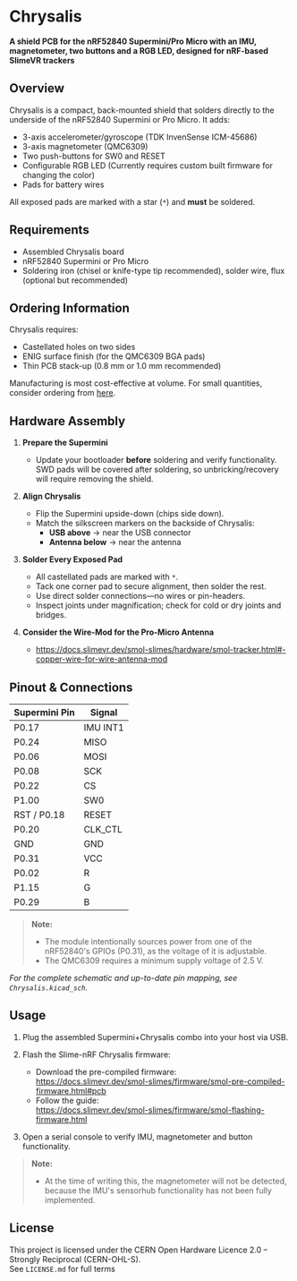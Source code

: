 # Chrysalis

**A shield PCB for the nRF52840 Supermini/Pro Micro with an IMU, magnetometer, two buttons and a RGB LED, designed for nRF-based SlimeVR trackers**

## Overview

Chrysalis is a compact, back-mounted shield that solders directly to the underside of the nRF52840 Supermini or Pro Micro. It adds:

- 3-axis accelerometer/gyroscope (TDK InvenSense ICM-45686)  
- 3-axis magnetometer (QMC6309)  
- Two push-buttons for SW0 and RESET 
- Configurable RGB LED (Currently requires custom built firmware for changing the color)
- Pads for battery wires 

All exposed pads are marked with a star (`*`) and **must** be soldered.

## Requirements

- Assembled Chrysalis board
- nRF52840 Supermini or Pro Micro  
- Soldering iron (chisel or knife-type tip recommended), solder wire, flux (optional but recommended)

## Ordering Information

Chrysalis requires:
- Castellated holes on two sides  
- ENIG surface finish (for the QMC6309 BGA pads)  
- Thin PCB stack-up (0.8 mm or 1.0 mm recommended)

Manufacturing is most cost-effective at volume. For small quantities, consider ordering from [here](https://nekumori.pink/products/chysalis-v1_3).

## Hardware Assembly

1. **Prepare the Supermini**  
   - Update your bootloader **before** soldering and verify functionality. SWD pads will be covered after soldering, so unbricking/recovery will require removing the shield.  

2. **Align Chrysalis**  
   - Flip the Supermini upside-down (chips side down).  
   - Match the silkscreen markers on the backside of Chrysalis:  
     - **USB above** → near the USB connector 
     - **Antenna below** → near the antenna

3. **Solder Every Exposed Pad**  
   - All castellated pads are marked with `*`.  
   - Tack one corner pad to secure alignment, then solder the rest.  
   - Use direct solder connections—no wires or pin-headers.  
   - Inspect joints under magnification; check for cold or dry joints and bridges.

4. **Consider the Wire-Mod for the Pro-Micro Antenna**
   - https://docs.slimevr.dev/smol-slimes/hardware/smol-tracker.html#-copper-wire-for-wire-antenna-mod

## Pinout & Connections

| Supermini Pin | Signal    |
|---------------|-----------|
| P0.17         | IMU INT1  |
| P0.24         | MISO      |
| P0.06         | MOSI      |
| P0.08         | SCK       |
| P0.22         | CS        |
| P1.00         | SW0       |
| RST / P0.18   | RESET     |
| P0.20         | CLK_CTL   |
| GND           | GND       |
| P0.31         | VCC       |
| P0.02         | R         |
| P1.15         | G         |
| P0.29         | B         |

> **Note:**  
> - The module intentionally sources power from one of the nRF52840's GPIOs (P0.31), as the voltage of it is adjustable.
> - The QMC6309 requires a minimum supply voltage of 2.5 V.

_For the complete schematic and up-to-date pin mapping, see `Chrysalis.kicad_sch`._

## Usage

1. Plug the assembled Supermini+Chrysalis combo into your host via USB.  
2. Flash the Slime-nRF Chrysalis firmware:   
   - Download the pre-compiled firmware:  
     https://docs.slimevr.dev/smol-slimes/firmware/smol-pre-compiled-firmware.html#pcb 
    - Follow the guide:  
     https://docs.slimevr.dev/smol-slimes/firmware/smol-flashing-firmware.html 

3. Open a serial console to verify IMU, magnetometer and button functionality.

> **Note:**  
> - At the time of writing this, the magnetometer will not be detected, because the IMU's sensorhub functionality has not been fully implemented.

## License

This project is licensed under the CERN Open Hardware Licence 2.0 – Strongly Reciprocal (CERN-OHL-S).  
See `LICENSE.md` for full terms